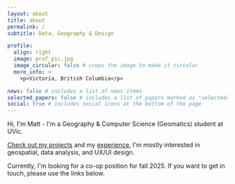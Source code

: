```yaml
---
layout: about
title: about
permalink: /
subtitle: Data, Geography & Design

profile:
  align: right
  image: prof_pic.jpg
  image_circular: false # crops the image to make it circular
  more_info: >
    <p>Victoria, British Columbia</p>

news: false # includes a list of news items
selected_papers: false # includes a list of papers marked as "selected={true}"
social: true # includes social icons at the bottom of the page
---
```


Hi, I'm Matt - I'm a Geography & Computer Science (Geomatics) student at UVic.

[Check out my projects](/projects) and my [experience](/resume), I'm mostly interested in geospatial, data analysis, and UX/UI design.

Currently, I'm looking for a co-op position for fall 2025. If you want to get in touch, please use the links below.
